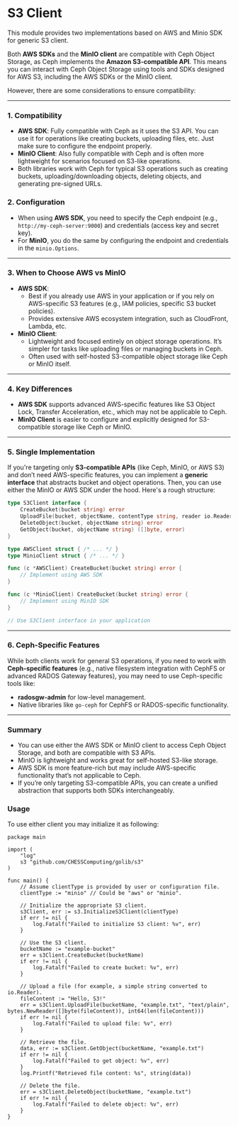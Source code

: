 # S3 Client
This module provides two implementations based on AWS and Minio SDK for generic S3 client.

Both **AWS SDKs** and the **MinIO client** are compatible with Ceph Object
Storage, as Ceph implements the **Amazon S3-compatible API**. This means you
can interact with Ceph Object Storage using tools and SDKs designed for AWS S3,
including the AWS SDKs or the MinIO client.

However, there are some considerations to ensure compatibility:

---

### 1. **Compatibility**
   - **AWS SDK**: Fully compatible with Ceph as it uses the S3 API. You can use it for operations like creating buckets, uploading files, etc. Just make sure to configure the endpoint properly.
   - **MinIO Client**: Also fully compatible with Ceph and is often more lightweight for scenarios focused on S3-like operations.
   - Both libraries work with Ceph for typical S3 operations such as creating buckets, uploading/downloading objects, deleting objects, and generating pre-signed URLs.

### 2. **Configuration**
   - When using **AWS SDK**, you need to specify the Ceph endpoint (e.g., `http://my-ceph-server:9000`) and credentials (access key and secret key). 
   - For **MinIO**, you do the same by configuring the endpoint and credentials in the `minio.Options`.

---

### 3. **When to Choose AWS vs MinIO**
   - **AWS SDK**:
     - Best if you already use AWS in your application or if you rely on AWS-specific S3 features (e.g., IAM policies, specific S3 bucket policies).
     - Provides extensive AWS ecosystem integration, such as CloudFront, Lambda, etc.
   - **MinIO Client**:
     - Lightweight and focused entirely on object storage operations. It’s simpler for tasks like uploading files or managing buckets in Ceph.
     - Often used with self-hosted S3-compatible object storage like Ceph or MinIO itself.

---

### 4. **Key Differences**
   - **AWS SDK** supports advanced AWS-specific features like S3 Object Lock, Transfer Acceleration, etc., which may not be applicable to Ceph.
   - **MinIO Client** is easier to configure and explicitly designed for S3-compatible storage like Ceph or MinIO.

---

### 5. **Single Implementation**
If you're targeting only **S3-compatible APIs** (like Ceph, MinIO, or AWS S3) and don’t need AWS-specific features, you can implement a **generic interface** that abstracts bucket and object operations. Then, you can use either the MinIO or AWS SDK under the hood. Here's a rough structure:

```go
type S3Client interface {
    CreateBucket(bucket string) error
    UploadFile(bucket, objectName, contentType string, reader io.Reader, size int64) error
    DeleteObject(bucket, objectName string) error
    GetObject(bucket, objectName string) ([]byte, error)
}

type AWSClient struct { /* ... */ }
type MinioClient struct { /* ... */ }

func (c *AWSClient) CreateBucket(bucket string) error {
    // Implement using AWS SDK
}

func (c *MinioClient) CreateBucket(bucket string) error {
    // Implement using MinIO SDK
}

// Use S3Client interface in your application
```

---

### 6. **Ceph-Specific Features**
While both clients work for general S3 operations, if you need to work with **Ceph-specific features** (e.g., native filesystem integration with CephFS or advanced RADOS Gateway features), you may need to use Ceph-specific tools like:

- **radosgw-admin** for low-level management.
- Native libraries like `go-ceph` for CephFS or RADOS-specific functionality.

---

### Summary
- You can use either the AWS SDK or MinIO client to access Ceph Object Storage, and both are compatible with S3 APIs.
- MinIO is lightweight and works great for self-hosted S3-like storage.
- AWS SDK is more feature-rich but may include AWS-specific functionality that’s not applicable to Ceph.
- If you’re only targeting S3-compatible APIs, you can create a unified abstraction that supports both SDKs interchangeably.

### Usage
To use either client you may initialize it as following:
```
package main

import (
	"log"
    s3 "github.com/CHESSComputing/golib/s3"
)

func main() {
	// Assume clientType is provided by user or configuration file.
	clientType := "minio" // Could be "aws" or "minio".

	// Initialize the appropriate S3 client.
	s3Client, err := s3.InitializeS3Client(clientType)
	if err != nil {
		log.Fatalf("Failed to initialize S3 client: %v", err)
	}

	// Use the S3 client.
	bucketName := "example-bucket"
	err = s3Client.CreateBucket(bucketName)
	if err != nil {
		log.Fatalf("Failed to create bucket: %v", err)
	}

	// Upload a file (for example, a simple string converted to io.Reader).
	fileContent := "Hello, S3!"
	err = s3Client.UploadFile(bucketName, "example.txt", "text/plain", bytes.NewReader([]byte(fileContent)), int64(len(fileContent)))
	if err != nil {
		log.Fatalf("Failed to upload file: %v", err)
	}

	// Retrieve the file.
	data, err := s3Client.GetObject(bucketName, "example.txt")
	if err != nil {
		log.Fatalf("Failed to get object: %v", err)
	}
	log.Printf("Retrieved file content: %s", string(data))

	// Delete the file.
	err = s3Client.DeleteObject(bucketName, "example.txt")
	if err != nil {
		log.Fatalf("Failed to delete object: %v", err)
	}
}
```
